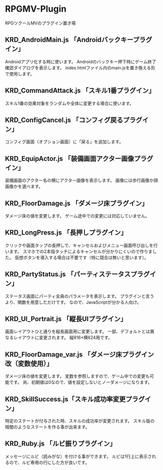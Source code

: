 # RPGMV-Plugin

RPGツクールMVのプラグイン置き場

## KRD_AndroidMain.js 「Androidバックキープラグイン」

Androidアプリ化する時に使います。
Androidのバックキー押下時にゲーム終了確認ダイアログを表示します。
index.htmlファイル内のmain.jsを置き換える形で使用します。

## KRD_CommandAttack.js 「スキル1番プラグイン」

スキル1番の効果対象をランダムや全体に変更する場合に使います。

## KRD_ConfigCancel.js 「コンフィグ戻るプラグイン」

コンフィグ画面（オプション画面）に「戻る」を追加します。

## KRD_EquipActor.js 「装備画面アクター画像プラグイン」

装備画面のアクター名の横にアクター画像を表示します。
画像には歩行画像か顔画像かを選べます。

## KRD_FloorDamage.js 「ダメージ床プラグイン」

ダメージ床の値を変更します。
ゲーム途中での変更には対応していません。

## KRD_LongPress.js 「長押しプラグイン」

クリックや画面タップの長押しで、キャンセルおよびメニュー画面呼び出しを行います。
スマホでの2本指タッチによるキャンセルが分かりにくいので作りました。
仮想ボタンを導入する場合は不要です（特に競合は無いと思います）。

## KRD_PartyStatus.js 「パーティステータスプラグイン」

ステータス画面にパーティ全員のパラメータを表示します。
プラグインと言うより、関数を用意しただけです。
なので、JavaScriptが分かる人向け。

## KRD_UI_Portrait.js 「縦長UIプラグイン」

画面レイアウトひと通りを縦長画面用に変更します。
一部、デフォルトとは異なるレイアウトに変更されます。
縦816×横624用です。

## KRD_FloorDamage_var.js 「ダメージ床プラグイン改（変数使用）」

ダメージ床の値を変更します。
変数を参照しますので、ゲーム中での変更も可能です。
尚、初期値は0なので、値を設定しないとノーダメージになります。

## KRD_SkillSuccess.js「スキル成功率変更プラグイン」

特定のステートが付与された時、スキルの成功率が変更されます。
スキル版の暗闇のようなステートを作る事が出来ます。

## KRD_Ruby.js 「ルビ振りプラグイン」

メッセージにルビ（読みがな）を付ける事ができます。
ルビは1行上に表示されるので、ルビ専用の行にした方が良いです。

